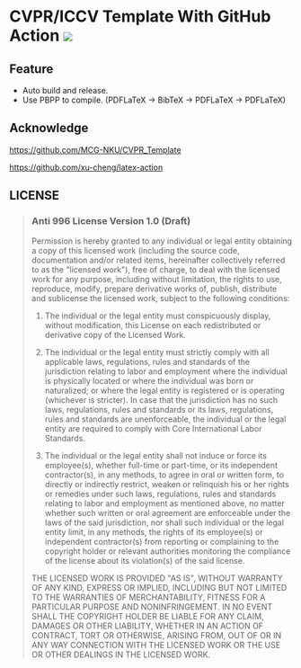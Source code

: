 # CVPR/ICCV Template With GitHub Action ![](https://github.com/kazutoiris/cvpr_template/workflows/CI/badge.svg)

## Feature

+ Auto build and release.
+ Use PBPP to compile. (PDFLaTeX -> BibTeX -> PDFLaTeX -> PDFLaTeX)

## Acknowledge

https://github.com/MCG-NKU/CVPR_Template

https://github.com/xu-cheng/latex-action

## LICENSE

> ### Anti 996 License Version 1.0 (Draft)
>
> Permission is hereby granted to any individual or legal entity obtaining a copy
> of this licensed work (including the source code, documentation and/or related
> items, hereinafter collectively referred to as the "licensed work"), free of
> charge, to deal with the licensed work for any purpose, including without
> limitation, the rights to use, reproduce, modify, prepare derivative works of,
> publish, distribute and sublicense the licensed work, subject to the following
> conditions:
>
> 1.  The individual or the legal entity must conspicuously display, without
>     modification, this License on each redistributed or derivative copy of the
>     Licensed Work.
>
> 2.  The individual or the legal entity must strictly comply with all applicable
>     laws, regulations, rules and standards of the jurisdiction relating to
>     labor and employment where the individual is physically located or where
>     the individual was born or naturalized; or where the legal entity is
>     registered or is operating (whichever is stricter). In case that the
>     jurisdiction has no such laws, regulations, rules and standards or its
>     laws, regulations, rules and standards are unenforceable, the individual
>     or the legal entity are required to comply with Core International Labor
>     Standards.
>
> 3.  The individual or the legal entity shall not induce or force its
>     employee(s), whether full-time or part-time, or its independent
>     contractor(s), in any methods, to agree in oral or written form,
>     to directly or indirectly restrict, weaken or relinquish his or
>     her rights or remedies under such laws, regulations, rules and
>     standards relating to labor and employment as mentioned above,
>     no matter whether such written or oral agreement are enforceable
>     under the laws of the said jurisdiction, nor shall such individual
>     or the legal entity limit, in any methods, the rights of its employee(s)
>     or independent contractor(s) from reporting or complaining to the copyright
>     holder or relevant authorities monitoring the compliance of the license
>     about its violation(s) of the said license.
>
> THE LICENSED WORK IS PROVIDED "AS IS", WITHOUT WARRANTY OF ANY KIND, EXPRESS OR
> IMPLIED, INCLUDING BUT NOT LIMITED TO THE WARRANTIES OF MERCHANTABILITY, FITNESS
> FOR A PARTICULAR PURPOSE AND NONINFRINGEMENT. IN NO EVENT SHALL THE COPYRIGHT
> HOLDER BE LIABLE FOR ANY CLAIM, DAMAGES OR OTHER LIABILITY, WHETHER IN AN ACTION
> OF CONTRACT, TORT OR OTHERWISE, ARISING FROM, OUT OF OR IN ANY WAY CONNECTION
> WITH THE LICENSED WORK OR THE USE OR OTHER DEALINGS IN THE LICENSED WORK.
